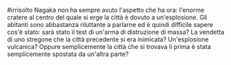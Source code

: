 #irrisolto
Nagaka non ha sempre avuto l'aspetto che ha ora: l'enorme cratere al centro del quale si erge la città è dovuto a un'esplosione.
Gli abitanti sono abbastanza riluttante a parlarne ed è quindi difficile sapere cos'è stato: sarà stato il test di un'arma di distruzione di massa? La vendetta di uno stregone che la città precedente si era inimicata? Un'esplosione vulcanica? Oppure semplicemente la città che si trovava lì prima è stata semplicemente spostata da un'altra parte?

